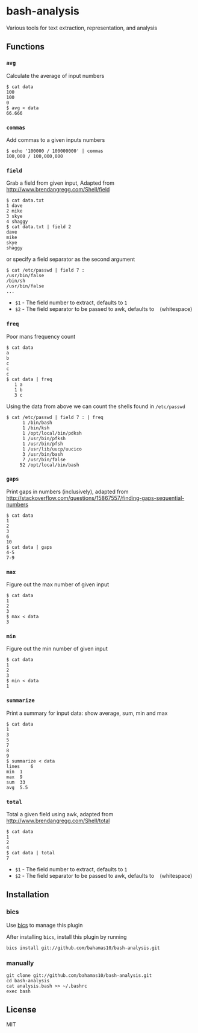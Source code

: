 bash-analysis
============

Various tools for text extraction, representation, and analysis

Functions
---------

### `avg`

Calculate the average of input numbers

    $ cat data
    100
    100
    0
    $ avg < data
    66.666

### `commas`

Add commas to a given inputs numbers

    $ echo '100000 / 100000000' | commas
    100,000 / 100,000,000

### `field`

Grab a field from given input, Adapted from
http://www.brendangregg.com/Shell/field

    $ cat data.txt
    1 dave
    2 mike
    3 skye
    4 shaggy
    $ cat data.txt | field 2
    dave
    mike
    skye
    shaggy

or specify a field separator as the second argument

    $ cat /etc/passwd | field 7 :
    /usr/bin/false
    /bin/sh
    /usr/bin/false
    ...

- `$1` - The field number to extract, defaults to `1`
- `$2` - The field separator to be passed to awk, defaults to ` ` (whitespace)

### `freq`

Poor mans frequency count

    $ cat data
    a
    b
    c
    c
    c
    $ cat data | freq
       1 a
       1 b
       3 c

Using the data from above we can count the shells found in
`/etc/passwd`

    $ cat /etc/passwd | field 7 : | freq
          1 /bin/bash
          1 /bin/ksh
          1 /opt/local/bin/pdksh
          1 /usr/bin/pfksh
          1 /usr/bin/pfsh
          1 /usr/lib/uucp/uucico
          3 /usr/bin/bash
          7 /usr/bin/false
         52 /opt/local/bin/bash

### `gaps`

Print gaps in numbers (inclusively), adapted from
http://stackoverflow.com/questions/15867557/finding-gaps-sequential-numbers

    $ cat data
    1
    2
    3
    6
    10
    $ cat data | gaps
    4-5
    7-9

### `max`

Figure out the max number of given input

    $ cat data
    1
    2
    3
    $ max < data
    3

### `min`

Figure out the min number of given input

    $ cat data
    1
    2
    3
    $ min < data
    1

### `summarize`

Print a summary for input data: show average, sum, min and max

    $ cat data
    1
    3
    5
    7
    8
    9
    $ summarize < data
    lines    6
    min  1
    max  9
    sum  33
    avg  5.5

### `total`

Total a given field using awk, adapted from
http://www.brendangregg.com/Shell/total

    $ cat data
    1
    2
    4
    $ cat data | total
    7

- `$1` - The field number to extract, defaults to `1`
- `$2` - The field separator to be passed to awk, defaults to ` ` (whitespace)

Installation
------------

### bics

Use [bics](https://github.com/bahamas10/bics) to manage this plugin

After installing `bics`, install this plugin by running

    bics install git://github.com/bahamas10/bash-analysis.git

### manually

    git clone git://github.com/bahamas10/bash-analysis.git
    cd bash-analysis
    cat analysis.bash >> ~/.bashrc
    exec bash

License
-------

MIT
